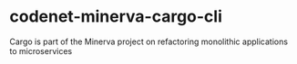 # codenet-minerva-cargo-cli
Cargo is part of the Minerva project on refactoring monolithic applications to microservices
